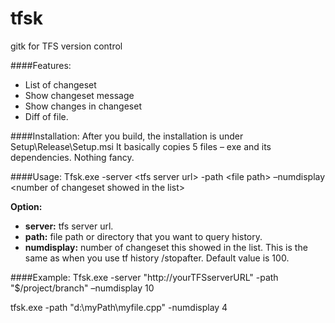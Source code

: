 # tfsk
gitk for TFS version control

####Features:
-	List of changeset
-	Show changeset message
-	Show changes in changeset
-	Diff of file.

####Installation: 
After you build, the installation is under Setup\Release\Setup.msi
It basically copies 5 files – exe and its dependencies. Nothing fancy.

####Usage:
Tfsk.exe -server \<tfs server url\> -path \<file path\>  –numdisplay \<number of changeset showed in the list\>

**Option:**
* **server:** tfs server url. 
* **path:** file path or directory that you want to query history. 
* **numdisplay:** number of changeset this showed in the list. This is the same as when you use tf history /stopafter. Default value is 100.

####Example:
Tfsk.exe -server "http://yourTFSserverURL" -path "$/project/branch" –numdisplay 10

tfsk.exe -path "d:\myPath\myfile.cpp" -numdisplay 4
